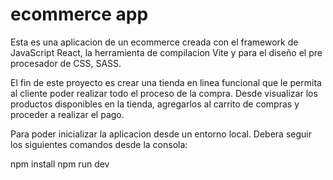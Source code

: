 # ecommerce app

Esta es una aplicacion de un ecommerce creada con el framework de JavaScript React, la herramienta de compilacion Vite y para el diseño el pre procesador de CSS, SASS.

El fin de este proyecto es crear una tienda en linea funcional que le permita al cliente poder realizar todo el proceso de la compra. Desde visualizar los productos disponibles en la tienda, agregarlos al carrito de compras y proceder a realizar el pago.

Para poder inicializar la aplicacion desde un entorno local. Debera seguir los siguientes comandos desde la consola:

npm install
npm run dev
